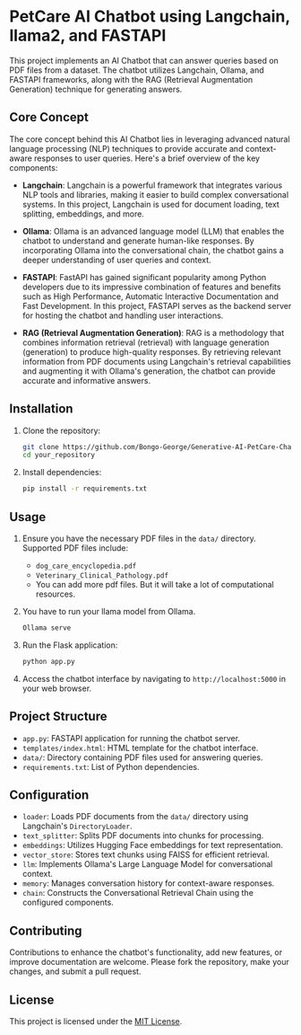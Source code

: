 # PetCare AI Chatbot using Langchain, llama2, and FASTAPI

This project implements an AI Chatbot that can answer queries based on PDF files from a dataset. The chatbot utilizes Langchain, Ollama, and FASTAPI frameworks, along with the RAG (Retrieval Augmentation Generation) technique for generating answers.

## Core Concept

The core concept behind this AI Chatbot lies in leveraging advanced natural language processing (NLP) techniques to provide accurate and context-aware responses to user queries. Here's a brief overview of the key components:

- **Langchain**: Langchain is a powerful framework that integrates various NLP tools and libraries, making it easier to build complex conversational systems. In this project, Langchain is used for document loading, text splitting, embeddings, and more.

- **Ollama**: Ollama is an advanced language model (LLM) that enables the chatbot to understand and generate human-like responses. By incorporating Ollama into the conversational chain, the chatbot gains a deeper understanding of user queries and context.

- **FASTAPI**: FastAPI has gained significant popularity among Python developers due to its impressive combination of features and benefits such as High Performance, Automatic Interactive Documentation and Fast Development. In this project, FASTAPI serves as the backend server for hosting the chatbot and handling user interactions.

- **RAG (Retrieval Augmentation Generation)**: RAG is a methodology that combines information retrieval (retrieval) with language generation (generation) to produce high-quality responses. By retrieving relevant information from PDF documents using Langchain's retrieval capabilities and augmenting it with Ollama's generation, the chatbot can provide accurate and informative answers.

## Installation

1. Clone the repository:
   ```bash
   git clone https://github.com/Bongo-George/Generative-AI-PetCare-Chatbot.git
   cd your_repository
   ```

2. Install dependencies:
   ```bash
   pip install -r requirements.txt
   ```

## Usage

1. Ensure you have the necessary PDF files in the `data/` directory. Supported PDF files include:
   - `dog_care_encyclopedia.pdf`
   - `Veterinary_Clinical_Pathology.pdf`
   - You can add more pdf files. But it will take a lot of computational resources.

2. You have to run your llama model from Ollama.
   ```bash
   Ollama serve
   ```

4. Run the Flask application:
   ```bash
   python app.py
   ```

5. Access the chatbot interface by navigating to `http://localhost:5000` in your web browser.


## Project Structure

- `app.py`: FASTAPI application for running the chatbot server.
- `templates/index.html`: HTML template for the chatbot interface.
- `data/`: Directory containing PDF files used for answering queries.
- `requirements.txt`: List of Python dependencies.

## Configuration

- `loader`: Loads PDF documents from the `data/` directory using Langchain's `DirectoryLoader`.
- `text_splitter`: Splits PDF documents into chunks for processing.
- `embeddings`: Utilizes Hugging Face embeddings for text representation.
- `vector_store`: Stores text chunks using FAISS for efficient retrieval.
- `llm`: Implements Ollama's Large Language Model for conversational context.
- `memory`: Manages conversation history for context-aware responses.
- `chain`: Constructs the Conversational Retrieval Chain using the configured components.

## Contributing

Contributions to enhance the chatbot's functionality, add new features, or improve documentation are welcome. Please fork the repository, make your changes, and submit a pull request.

## License

This project is licensed under the [MIT License](LICENSE).